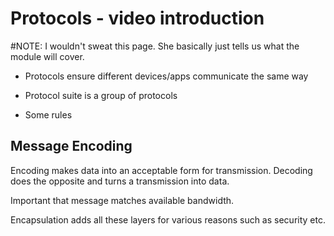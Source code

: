 # Protocols - video introduction

#NOTE: I wouldn't sweat this page. She basically just tells us what the module will cover.

- Protocols ensure different devices/apps communicate the same way

- Protocol suite is a group of protocols

- Some rules

## Message Encoding

Encoding makes data into an acceptable form for transmission. Decoding does the opposite and turns a transmission into data.

Important that message matches available bandwidth.

Encapsulation adds all these layers for various reasons such as security etc.

